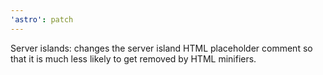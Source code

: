 ```yaml
---
'astro': patch
---
```


Server islands: changes the server island HTML placeholder comment so that it is much less likely to get removed by HTML minifiers.
